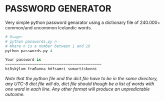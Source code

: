 # PASSWORD GENERATOR
Very simple python password genarator using a dictionary file of 240.000+ common/and uncommon Icelandic words.

```python
# Usage:
# python passwords.py n
# Where n is a number between 1 and 10
python passwords.py 4

Your password is
===========================================
biðskýlum fræðanna hófsamri sumartískunni
```

*Note that the python file and the dict file have to be in the same directory, any UTC-8 dict file will do,
dict file should though be a list of words with one word in each line. Any other format will produce
an unpredictable outcome.*